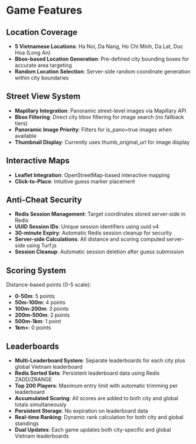 # Game Features

## Location Coverage
- **5 Vietnamese Locations**: Ha Noi, Da Nang, Ho Chi Minh, Da Lat, Duc Hoa (Long An)
- **Bbox-based Location Generation**: Pre-defined city bounding boxes for accurate area targeting
- **Random Location Selection**: Server-side random coordinate generation within city boundaries

## Street View System
- **Mapillary Integration**: Panoramic street-level images via Mapillary API
- **Bbox Filtering**: Direct city bbox filtering for image search (no fallback tiers)
- **Panoramic Image Priority**: Filters for is_pano=true images when available
- **Thumbnail Display**: Currently uses thumb_original_url for image display

## Interactive Maps
- **Leaflet Integration**: OpenStreetMap-based interactive mapping
- **Click-to-Place**: Intuitive guess marker placement

## Anti-Cheat Security
- **Redis Session Management**: Target coordinates stored server-side in Redis
- **UUID Session IDs**: Unique session identifiers using uuid v4
- **30-minute Expiry**: Automatic Redis session cleanup for security
- **Server-side Calculations**: All distance and scoring computed server-side using Turf.js
- **Session Cleanup**: Automatic session deletion after guess submission

## Scoring System
Distance-based points (0-5 scale):
- **0-50m**: 5 points
- **50m-100m**: 4 points
- **100m-200m**: 3 points
- **200m-500m**: 2 points
- **500m-1km**: 1 point
- **1km+**: 0 points

## Leaderboards
- **Multi-Leaderboard System**: Separate leaderboards for each city plus global Vietnam leaderboard
- **Redis Sorted Sets**: Persistent leaderboard data using Redis ZADD/ZRANGE
- **Top 200 Players**: Maximum entry limit with automatic trimming per leaderboard
- **Accumulated Scoring**: All scores are added to both city and global totals simultaneously
- **Persistent Storage**: No expiration on leaderboard data
- **Real-time Ranking**: Dynamic rank calculation for both city and global standings
- **Dual Updates**: Each game updates both city-specific and global Vietnam leaderboards
